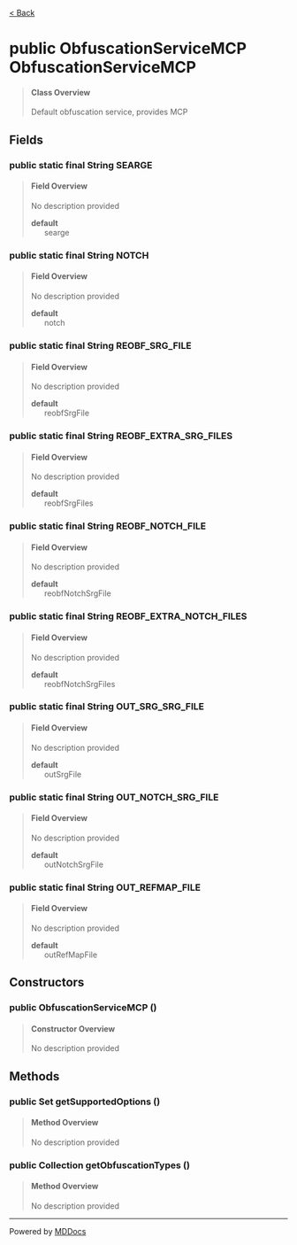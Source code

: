 [< Back](../README.md)
# public ObfuscationServiceMCP ObfuscationServiceMCP #
>#### Class Overview ####
>Default obfuscation service, provides MCP
## Fields ##
### public static final String SEARGE ###
>#### Field Overview ####
>No description provided
>
>**default**<br />
>&nbsp;&nbsp;&nbsp;&nbsp;&nbsp;&nbsp;searge
>
### public static final String NOTCH ###
>#### Field Overview ####
>No description provided
>
>**default**<br />
>&nbsp;&nbsp;&nbsp;&nbsp;&nbsp;&nbsp;notch
>
### public static final String REOBF_SRG_FILE ###
>#### Field Overview ####
>No description provided
>
>**default**<br />
>&nbsp;&nbsp;&nbsp;&nbsp;&nbsp;&nbsp;reobfSrgFile
>
### public static final String REOBF_EXTRA_SRG_FILES ###
>#### Field Overview ####
>No description provided
>
>**default**<br />
>&nbsp;&nbsp;&nbsp;&nbsp;&nbsp;&nbsp;reobfSrgFiles
>
### public static final String REOBF_NOTCH_FILE ###
>#### Field Overview ####
>No description provided
>
>**default**<br />
>&nbsp;&nbsp;&nbsp;&nbsp;&nbsp;&nbsp;reobfNotchSrgFile
>
### public static final String REOBF_EXTRA_NOTCH_FILES ###
>#### Field Overview ####
>No description provided
>
>**default**<br />
>&nbsp;&nbsp;&nbsp;&nbsp;&nbsp;&nbsp;reobfNotchSrgFiles
>
### public static final String OUT_SRG_SRG_FILE ###
>#### Field Overview ####
>No description provided
>
>**default**<br />
>&nbsp;&nbsp;&nbsp;&nbsp;&nbsp;&nbsp;outSrgFile
>
### public static final String OUT_NOTCH_SRG_FILE ###
>#### Field Overview ####
>No description provided
>
>**default**<br />
>&nbsp;&nbsp;&nbsp;&nbsp;&nbsp;&nbsp;outNotchSrgFile
>
### public static final String OUT_REFMAP_FILE ###
>#### Field Overview ####
>No description provided
>
>**default**<br />
>&nbsp;&nbsp;&nbsp;&nbsp;&nbsp;&nbsp;outRefMapFile
>
## Constructors ##
### public ObfuscationServiceMCP () ###
>#### Constructor Overview ####
>No description provided
>
## Methods ##
### public Set getSupportedOptions () ###
>#### Method Overview ####
>No description provided
>
### public Collection getObfuscationTypes () ###
>#### Method Overview ####
>No description provided
>

---
Powered by [MDDocs](https://github.com/VRCube/MDDocs)